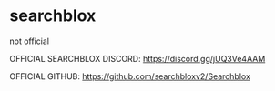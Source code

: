 # searchblox

not official

OFFICIAL SEARCHBLOX DISCORD: https://discord.gg/jUQ3Ve4AAM



OFFICIAL GITHUB: https://github.com/searchbloxv2/Searchblox

